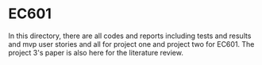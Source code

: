 # EC601
In this directory, there are all codes and reports including tests and results and mvp user stories and all for project one and project two for EC601.
The project 3's paper is also here for the literature review.
